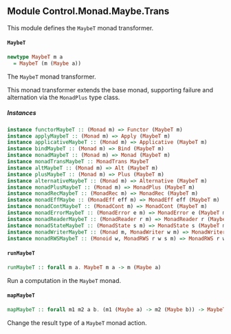 ## Module Control.Monad.Maybe.Trans

This module defines the `MaybeT` monad transformer.

#### `MaybeT`

``` purescript
newtype MaybeT m a
  = MaybeT (m (Maybe a))
```

The `MaybeT` monad transformer.

This monad transformer extends the base monad, supporting failure and alternation via
the `MonadPlus` type class.

##### Instances
``` purescript
instance functorMaybeT :: (Monad m) => Functor (MaybeT m)
instance applyMaybeT :: (Monad m) => Apply (MaybeT m)
instance applicativeMaybeT :: (Monad m) => Applicative (MaybeT m)
instance bindMaybeT :: (Monad m) => Bind (MaybeT m)
instance monadMaybeT :: (Monad m) => Monad (MaybeT m)
instance monadTransMaybeT :: MonadTrans MaybeT
instance altMaybeT :: (Monad m) => Alt (MaybeT m)
instance plusMaybeT :: (Monad m) => Plus (MaybeT m)
instance alternativeMaybeT :: (Monad m) => Alternative (MaybeT m)
instance monadPlusMaybeT :: (Monad m) => MonadPlus (MaybeT m)
instance monadRecMaybeT :: (MonadRec m) => MonadRec (MaybeT m)
instance monadEffMaybe :: (MonadEff eff m) => MonadEff eff (MaybeT m)
instance monadContMaybeT :: (MonadCont m) => MonadCont (MaybeT m)
instance monadErrorMaybeT :: (MonadError e m) => MonadError e (MaybeT m)
instance monadReaderMaybeT :: (MonadReader r m) => MonadReader r (MaybeT m)
instance monadStateMaybeT :: (MonadState s m) => MonadState s (MaybeT m)
instance monadWriterMaybeT :: (Monad m, MonadWriter w m) => MonadWriter w (MaybeT m)
instance monadRWSMaybeT :: (Monoid w, MonadRWS r w s m) => MonadRWS r w s (MaybeT m)
```

#### `runMaybeT`

``` purescript
runMaybeT :: forall m a. MaybeT m a -> m (Maybe a)
```

Run a computation in the `MaybeT` monad.

#### `mapMaybeT`

``` purescript
mapMaybeT :: forall m1 m2 a b. (m1 (Maybe a) -> m2 (Maybe b)) -> MaybeT m1 a -> MaybeT m2 b
```

Change the result type of a `MaybeT` monad action.


